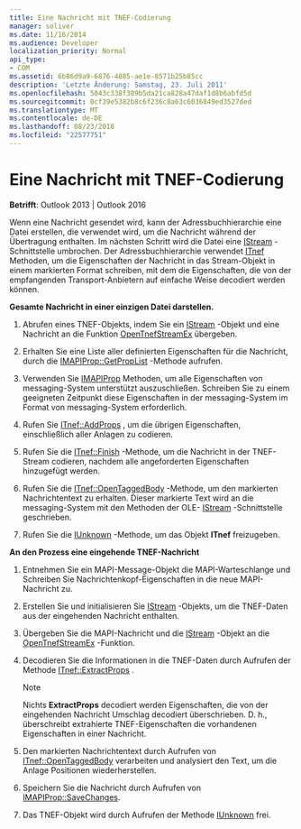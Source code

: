 ```yaml
---
title: Eine Nachricht mit TNEF-Codierung
manager: soliver
ms.date: 11/16/2014
ms.audience: Developer
localization_priority: Normal
api_type:
- COM
ms.assetid: 6b86d9a9-6876-4885-ae1e-8571b25b85cc
description: 'Letzte Änderung: Samstag, 23. Juli 2011'
ms.openlocfilehash: 5043c338f309b5da21ca828a47daf1d8b6abfd5d
ms.sourcegitcommit: 0cf39e5382b8c6f236c8a63c6036849ed3527ded
ms.translationtype: MT
ms.contentlocale: de-DE
ms.lasthandoff: 08/23/2018
ms.locfileid: "22577751"
---
```

# <a name="encoding-a-message-with-tnef"></a>Eine Nachricht mit TNEF-Codierung

**Betrifft**: Outlook 2013 | Outlook 2016 
  
Wenn eine Nachricht gesendet wird, kann der Adressbuchhierarchie eine Datei erstellen, die verwendet wird, um die Nachricht während der Übertragung enthalten. Im nächsten Schritt wird die Datei eine [IStream](http://msdn.microsoft.com/en-us/library/aa380034%28VS.85%29.aspx) -Schnittstelle umbrochen. Der Adressbuchhierarchie verwendet [ITnef](itnefiunknown.md) Methoden, um die Eigenschaften der Nachricht in das Stream-Objekt in einem markierten Format schreiben, mit dem die Eigenschaften, die von der empfangenden Transport-Anbietern auf einfache Weise decodiert werden können. 
  
**Gesamte Nachricht in einer einzigen Datei darstellen.**
  
1. Abrufen eines TNEF-Objekts, indem Sie ein [IStream](http://msdn.microsoft.com/en-us/library/aa380034%28VS.85%29.aspx) -Objekt und eine Nachricht an die Funktion [OpenTnefStreamEx](opentnefstreamex.md) übergeben. 
    
2. Erhalten Sie eine Liste aller definierten Eigenschaften für die Nachricht, durch die [IMAPIProp::GetPropList](imapiprop-getproplist.md) -Methode aufrufen. 
    
3. Verwenden Sie [IMAPIProp](imapipropiunknown.md) Methoden, um alle Eigenschaften von messaging-System unterstützt auszuschließen. Schreiben Sie zu einem geeigneten Zeitpunkt diese Eigenschaften in der messaging-System im Format von messaging-System erforderlich. 
    
4. Rufen Sie [ITnef::AddProps](itnef-addprops.md) , um die übrigen Eigenschaften, einschließlich aller Anlagen zu codieren. 
    
5. Rufen Sie die [ITnef::Finish](itnef-finish.md) -Methode, um die Nachricht in der TNEF-Stream codieren, nachdem alle angeforderten Eigenschaften hinzugefügt werden. 
    
6. Rufen Sie die [ITnef::OpenTaggedBody](itnef-opentaggedbody.md) -Methode, um den markierten Nachrichtentext zu erhalten. Dieser markierte Text wird an die messaging-System mit den Methoden der OLE- [IStream](http://msdn.microsoft.com/en-us/library/aa380034%28VS.85%29.aspx) -Schnittstelle geschrieben. 
    
7. Rufen Sie die [IUnknown](http://msdn.microsoft.com/en-us/library/ms682317%28VS.85%29.aspx) -Methode, um das Objekt **ITnef** freizugeben. 
    
**An den Prozess eine eingehende TNEF-Nachricht**
  
1. Entnehmen Sie ein MAPI-Message-Objekt die MAPI-Warteschlange und Schreiben Sie Nachrichtenkopf-Eigenschaften in die neue MAPI-Nachricht zu.
    
2. Erstellen Sie und initialisieren Sie [IStream](http://msdn.microsoft.com/en-us/library/aa380034%28VS.85%29.aspx) -Objekts, um die TNEF-Daten aus der eingehenden Nachricht enthalten. 
    
3. Übergeben Sie die MAPI-Nachricht und die [IStream](http://msdn.microsoft.com/en-us/library/aa380034%28VS.85%29.aspx) -Objekt an die [OpenTnefStreamEx](opentnefstreamex.md) -Funktion. 
    
4. Decodieren Sie die Informationen in die TNEF-Daten durch Aufrufen der Methode [ITnef::ExtractProps](itnef-extractprops.md) . 
    
   > [!NOTE]
   > Nichts **ExtractProps** decodiert werden Eigenschaften, die von der eingehenden Nachricht Umschlag decodiert überschrieben. D. h., überschreibt extrahierte TNEF-Eigenschaften die vorhandenen Eigenschaften in einer Nachricht. 
  
5. Den markierten Nachrichtentext durch Aufrufen von [ITnef::OpenTaggedBody](itnef-opentaggedbody.md) verarbeiten und analysiert den Text, um die Anlage Positionen wiederherstellen. 
    
6. Speichern Sie die Nachricht durch Aufrufen von [IMAPIProp::SaveChanges](imapiprop-savechanges.md).
    
7. Das TNEF-Objekt wird durch Aufrufen der Methode [IUnknown](http://msdn.microsoft.com/en-us/library/ms682317%28VS.85%29.aspx) frei. 
    

